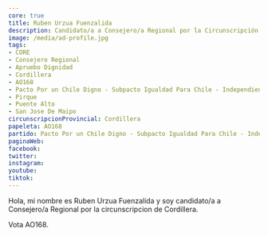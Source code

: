 ```yaml
---
core: true
title: Ruben Urzua Fuenzalida
description: Candidato/a a Consejero/a Regional por la Circunscripción de Cordillera
image: /media/ad-profile.jpg
tags:
- CORE
- Consejero Regional
- Apruebo Dignidad
- Cordillera
- AO168
- Pacto Por un Chile Digno - Subpacto Igualdad Para Chile - Independientes
- Pirque
- Puente Alto
- San Jose De Maipo
circunscripcionProvincial: Cordillera
papeleta: AO168
partido: Pacto Por un Chile Digno - Subpacto Igualdad Para Chile - Independientes
paginaWeb:
facebook:
twitter:
instagram:
youtube:
tiktok:
---
```

Hola, mi nombre es Ruben Urzua Fuenzalida y soy candidato/a a Consejero/a Regional por la circunscripcion de Cordillera.

Vota AO168.